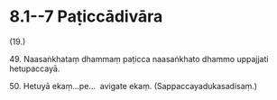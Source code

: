 # 8.1--7 Paṭiccādivāra

(19.)

49\. Naasaṅkhataṃ dhammaṃ paṭicca naasaṅkhato dhammo uppajjati hetupaccayā.

50\. Hetuyā ekaṃ…pe…  avigate ekaṃ. (Sappaccayadukasadisaṃ.)
